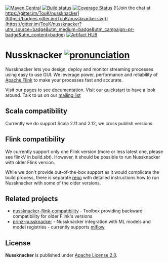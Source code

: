 [![Maven Central](https://maven-badges.herokuapp.com/maven-central/pl.touk.nussknacker/nussknacker-ui_2.11/badge.svg)](https://maven-badges.herokuapp.com/maven-central/pl.touk.nussknacker/nussknacker-ui_2.11)
[![Build status](https://github.com/touk/nussknacker/workflows/CI/badge.svg)](https://github.com/touk/nussknacker/actions?query=workflow%3A%22CI%22)
[![Coverage Status](https://coveralls.io/repos/github/TouK/nussknacker/badge.svg?branch=staging)](https://coveralls.io/github/TouK/nussknacker?branch=staging)
[![Join the chat at https://gitter.im/TouK/nussknacker](https://badges.gitter.im/TouK/nussknacker.svg)](https://gitter.im/TouK/nussknacker?utm_source=badge&utm_medium=badge&utm_campaign=pr-badge&utm_content=badge)
[![Artifact HUB](https://img.shields.io/endpoint?url=https://artifacthub.io/badge/repository/touk)](https://artifacthub.io/packages/search?repo=touk)

# Nussknacker [![pronunciation](https://upload.wikimedia.org/wikipedia/commons/thumb/2/21/Speaker_Icon.svg/15px-Speaker_Icon.svg.png)](https://more-de.howtopronounce.com/nussknacker-in-more-voice-1227977z1227977-n01.mp3)


Nussknacker lets you design, deploy and monitor streaming processes using easy to use GUI.
We leverage power, performance and reliability of [Apache Flink](https://flink.apache.org/) to make your processes fast and accurate.

Visit our [pages](https://touk.github.io/nussknacker) to see documentation.
Visit our [quickstart](https://touk.github.io/nussknacker/Quickstart.html) to have a look around.
Talk to us on our [mailing list](https://groups.google.com/forum/#!forum/nussknacker)

## Scala compatibility

Currently we do support Scala 2.11 and 2.12, we cross publish versions.

## Flink compatibility

We currently support only one Flink version (more or less latest one, please see flinkV in build.sbt). 
However, it should be possible to run Nussknacker with older Flink version. 

While we don't provide out-of-the-box
support as it would complicate the build process, there is separate [repo](https://github.com/TouK/nussknacker-flink-compatibility)
with detailed instructions how to run Nussknacker with some of the older versions.  

## Related projects

- [nussknacker-flink-compatibility](https://github.com/TouK/nussknacker-flink-compatibility) - Toolbox providing backward compatibility for older Flink's versions    
- [prinz-nussknacker](https://github.com/prinz-nussknacker/prinz) - Nussknacker integration with ML models and model registries - currently supports [mlflow](https://mlflow.org/) 

## License

**Nussknacker** is published under [Apache License 2.0](http://www.apache.org/licenses/LICENSE-2.0).
